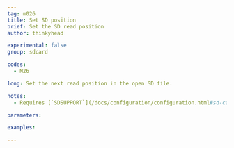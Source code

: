 ```yaml
---
tag: m026
title: Set SD position
brief: Set the SD read position
author: thinkyhead

experimental: false
group: sdcard

codes:
  - M26

long: Set the next read position in the open SD file.

notes:
  - Requires [`SDSUPPORT`](/docs/configuration/configuration.html#sd-card)

parameters:

examples:

---
```


